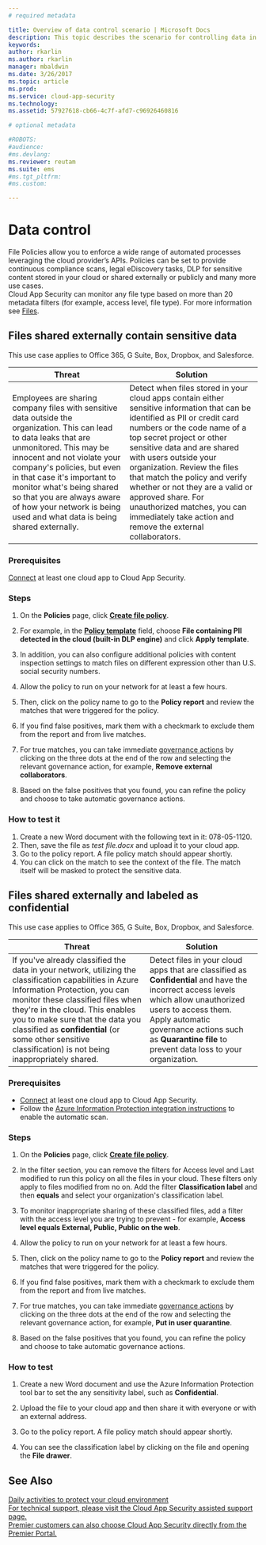 ```yaml
---
# required metadata

title: Overview of data control scenario | Microsoft Docs
description: This topic describes the scenario for controlling data in your cloud environment.
keywords:
author: rkarlin
ms.author: rkarlin
manager: mbaldwin
ms.date: 3/26/2017
ms.topic: article
ms.prod:
ms.service: cloud-app-security
ms.technology:
ms.assetid: 57927618-cb66-4c7f-afd7-c96926460816

# optional metadata

#ROBOTS:
#audience:
#ms.devlang:
ms.reviewer: reutam
ms.suite: ems
#ms.tgt_pltfrm:
#ms.custom:

---
```


# Data control  
File Policies allow you to enforce a wide range of automated processes leveraging the cloud provider’s APIs. Policies can be set to provide continuous compliance scans, legal eDiscovery tasks, DLP for sensitive content stored in your cloud or shared externally or publicly and many more use cases.  
Cloud App Security can monitor any file type based on more than 20 metadata filters (for example, access level, file type). For more information see [Files](file-filters.md).
 
## Files shared externally contain sensitive data

This use case applies to Office 365, G Suite, Box, Dropbox, and Salesforce.

**Threat**|**Solution**
----|----
|Employees are sharing company files with sensitive data outside the organization. This can lead to data leaks that are unmonitored. This may be innocent and not violate your company's policies, but even in that case it's important to monitor what's being shared so that you are always aware of how your network is being used and what data is being shared externally.|Detect when files stored in your cloud apps contain either sensitive information that can be identified as PII or credit card numbers or the code name of a top secret project or other sensitive data and are shared with users outside your organization. Review the files that match the policy and verify whether or not they are a valid or approved share. For unauthorized matches, you can immediately take action and remove the external collaborators.|

### Prerequisites

[Connect](enable-instant-visibility-protection-and-governance-actions-for-your-apps.md) at least one cloud app to Cloud App Security.

### Steps

1.	On the **Policies** page, click [**Create file policy**](data-protection-policies.md). 

2.	For example, in the [**Policy template**](policy-template-reference.md) field, choose **File containing PII detected in the cloud (built-in DLP engine)** and click **Apply template**. 
3.	In addition, you can also configure additional policies with content inspection settings to match files on different expression other than U.S. social security numbers.

4. Allow the policy to run on your network for at least a few hours.

5. Then, click on the policy name to go to the **Policy report** and review the matches that were triggered for the policy.

6. If you find false positives, mark them with a checkmark to exclude them from the report and from live matches. 

7. For true matches, you can take immediate [governance actions](governance-actions.md) by clicking on the three dots at the end of the row and selecting the relevant governance action, for example, **Remove external collaborators**.

8. Based on the false positives that you found, you can refine the policy and choose to take automatic governance actions.

### How to test it

1. Create a new Word document with the following text in it: 078-05-1120.
2. Then, save the file as *test file.docx* and upload it to your cloud app. 
3. Go to the policy report. A file policy match should appear shortly. 
4. You can click on the match to see the context of the file. The match itself will be masked to protect the sensitive data. 




## Files shared externally and labeled as confidential

This use case applies to Office 365, G Suite, Box, Dropbox, and Salesforce.

**Threat**|**Solution**
----|----
|If you've already classified the data in your network, utilizing the classification capabilities in Azure Information Protection, you can monitor these classified files when they're in the cloud. This enables you to make sure that the data you classified as **confidential** (or some other sensitive classification) is not being inappropriately shared.|Detect files in your cloud apps that are classified as **Confidential** and have the incorrect access levels which allow unauthorized users to access them. Apply automatic governance actions such as **Quarantine file** to prevent data loss to your organization.|

### Prerequisites

- [Connect](enable-instant-visibility-protection-and-governance-actions-for-your-apps.md) at least one cloud app to Cloud App Security.
- Follow the [Azure Information Protection integration instructions](azip-integration.md) to enable the automatic scan.

### Steps

1.	On the **Policies** page, click [**Create file policy**](data-protection-policies.md). 

2.	In the filter section, you can remove the filters for Access level and Last modified to run this policy on all the files in your cloud. These filters only apply to files modified from no on. Add the filter **Classification label** and then **equals** and select your organization's classification label. 

3.	To monitor inappropriate sharing of these classified files, add a filter with the access level you are trying to prevent - for example,  **Access level equals External, Public, Public on the web**.

4. Allow the policy to run on your network for at least a few hours.

5. Then, click on the policy name to go to the **Policy report** and review the matches that were triggered for the policy.

6. If you find false positives, mark them with a checkmark to exclude them from the report and from live matches. 

7. For true matches, you can take immediate [governance actions](governance-actions.md) by clicking on the three dots at the end of the row and selecting the relevant governance action, for example, **Put in user quarantine**.

8. Based on the false positives that you found, you can refine the policy and choose to take automatic governance actions.


### How to test

1. Create a new Word document and use the Azure Information Protection tool bar to set the any sensitivity label, such as **Confidential**. 

2. Upload the file to your cloud app and then share it with everyone or with an external address. 

3. Go to the policy report. A file policy match should appear shortly. 

4. You can see the classification label by clicking on the file and opening the **File drawer**. 

## See Also  
[Daily activities to protect your cloud environment](daily-activities-to-protect-your-cloud-environment.md)   
[For technical support, please visit the Cloud App Security assisted support page.](http://support.microsoft.com/oas/default.aspx?prid=16031)   
[Premier customers can also choose Cloud App Security directly from the Premier Portal.](https://premier.microsoft.com/)  
  
  